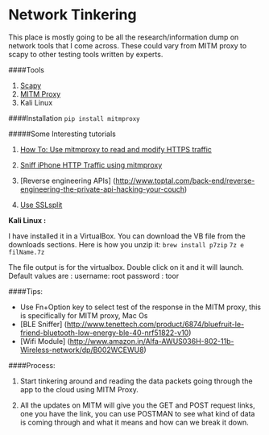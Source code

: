# Network Tinkering

This place is mostly going to be all the research/information dump on network tools that I come across. These could vary from MITM proxy to scapy to other testing tools written by experts.

####Tools

1. [Scapy](http://www.secdev.org/projects/scapy/)
2. [MITM Proxy](https://mitmproxy.org/)
3. Kali Linux 

####Installation
 `pip install mitmproxy`

#####Some Interesting tutorials
1. [How To: Use mitmproxy to read and modify HTTPS traffic](https://blog.heckel.xyz/2013/07/01/how-to-use-mitmproxy-to-read-and-modify-https-traffic-of-your-phone/)

2. [Sniff iPhone HTTP Traffic using mitmproxy](http://blog.just2us.com/2012/05/sniff-iphone-http-traffic-using-mitmproxy/)

3. [Reverse engineering APIs] (http://www.toptal.com/back-end/reverse-engineering-the-private-api-hacking-your-couch)

4. [Use SSLsplit](https://blog.heckel.xyz/2013/08/04/use-sslsplit-to-transparently-sniff-tls-ssl-connections/)


**Kali Linux :**

I have installed it in a VirtualBox. You can download the VB file from the downloads sections. Here is how you unzip it:
`brew install p7zip`
`7z e filName.7z`

The file output is for the virtualbox. Double click on it and it will launch. 
Default values are :
username: root
password : toor

####Tips:

* Use Fn+Option key to select test of the response in the MITM proxy, this is specifically for MITM proxy, Mac Os
* [BLE Sniffer] (http://www.tenettech.com/product/6874/bluefruit-le-friend-bluetooth-low-energy-ble-40-nrf51822-v10) 
* [Wifi Module] (http://www.amazon.in/Alfa-AWUS036H-802-11b-Wireless-network/dp/B002WCEWU8) 

####Process:

1. Start tinkering around and reading the data packets going through the app to the cloud using MITM Proxy.

2. All the updates on MITM will give you the GET and POST request links, one you have the link, you can use POSTMAN to see what kind of data is coming through and what it means and how can we break it down.
